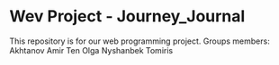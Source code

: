 # Wev Project - Journey_Journal
This repository is for our web programming project.
Groups members:
Akhtanov Amir
Ten Olga
Nyshanbek Tomiris 
